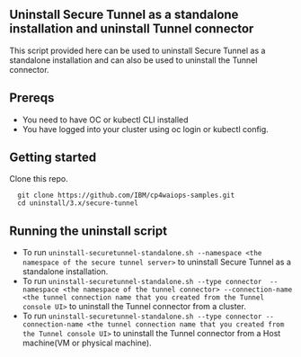 
## Uninstall Secure Tunnel as a standalone installation and uninstall Tunnel connector
This script provided here can be used to uninstall Secure Tunnel as a standalone installation and can also be used to uninstall the Tunnel connector.

## Prereqs
- You need to have OC or kubectl CLI installed
- You have logged into your cluster using oc login or kubectl config.

## Getting started
Clone this repo.
```
  git clone https://github.com/IBM/cp4waiops-samples.git 
  cd uninstall/3.x/secure-tunnel
```

## Running the uninstall script
- To run `uninstall-securetunnel-standalone.sh --namespace <the namespace of the secure tunnel server>` to uninstall Secure Tunnel as a standalone installation.
- To run `uninstall-securetunnel-standalone.sh --type connector  --namespace <the namespace of the tunnel connector> --connection-name <the tunnel connection name that you created from the Tunnel console UI>` to uninstall the Tunnel connector from a cluster.
- To run `uninstall-securetunnel-standalone.sh --type connector --connection-name <the tunnel connection name that you created from the Tunnel console UI>` to uninstall the Tunnel connector from a Host machine(VM or physical machine).
